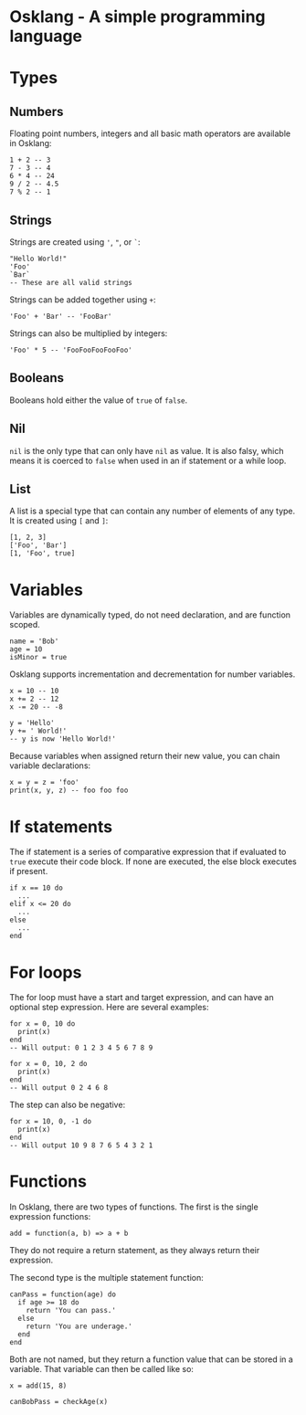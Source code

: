 
# Osklang - A simple programming language

# Types
## Numbers
Floating point numbers, integers and all basic math operators are available in Osklang:
```
1 + 2 -- 3
7 - 3 -- 4
6 * 4 -- 24
9 / 2 -- 4.5
7 % 2 -- 1
```

## Strings
Strings are created using `'`, `"`, or <code>`</code>:
```
"Hello World!"
'Foo'
`Bar`
-- These are all valid strings
```
Strings can be added together using `+`:
```
'Foo' + 'Bar' -- 'FooBar'
```
Strings can also be multiplied by integers:
```
'Foo' * 5 -- 'FooFooFooFooFoo'
```
## Booleans
Booleans hold either the value of `true` of `false`.

## Nil
`nil` is the only type that can only have `nil` as value. It is also falsy, which means it is coerced to `false` when used in an if statement or a while loop.

## List
A list is a special type that can contain any number of elements of any type. It is created using `[` and `]`:
```
[1, 2, 3]
['Foo', 'Bar']
[1, 'Foo', true]
```

# Variables
Variables are dynamically typed, do not need declaration, and are function scoped.
```
name = 'Bob'
age = 10
isMinor = true
```
Osklang supports incrementation and decrementation for number variables.
```
x = 10 -- 10
x += 2 -- 12
x -= 20 -- -8
```
```
y = 'Hello'
y += ' World!'
-- y is now 'Hello World!'
```
Because variables when assigned return their new value, you can chain variable declarations:
```
x = y = z = 'foo'
print(x, y, z) -- foo foo foo
```

# If statements
The if statement is a series of comparative expression that if evaluated to `true` execute their code block. If none are executed, the else block executes if present.
```
if x == 10 do
  ...
elif x <= 20 do
  ...
else
  ...
end
```

# For loops
The for loop must have a start and target expression, and can have an optional step expression. Here are several examples:
```
for x = 0, 10 do
  print(x)
end
-- Will output: 0 1 2 3 4 5 6 7 8 9
```
```
for x = 0, 10, 2 do
  print(x)
end
-- Will output 0 2 4 6 8
```
The step can also be negative:
```
for x = 10, 0, -1 do
  print(x)
end
-- Will output 10 9 8 7 6 5 4 3 2 1
```

# Functions
In Osklang, there are two types of functions. The first is the single expression functions:
```
add = function(a, b) => a + b
```
They do not require a return statement, as they always return their expression.

The second type is the multiple statement function:
```
canPass = function(age) do
  if age >= 18 do
    return 'You can pass.'
  else
    return 'You are underage.'
  end
end
```
Both are not named, but they return a function value that can be stored in a variable.
That variable can then be called like so:
```
x = add(15, 8)

canBobPass = checkAge(x)
```